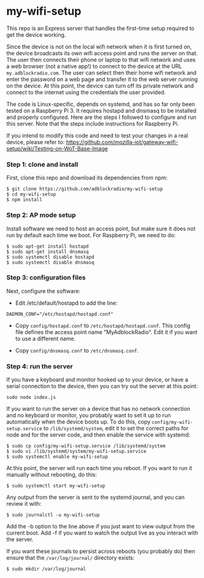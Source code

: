 # my-wifi-setup

This repo is an Express server that handles the first-time setup
required to get the device working.

Since the device is not on the local wifi network when it is first
turned on, the device broadcasts its own wifi access point and runs
the server on that. The user then connects their phone or laptop to
that wifi network and uses a web browser (not a native app!) to
connect to the device at the URL `my.adblockradio.com`. The user can select
then their home wifi network and enter the password on a web page
and transfer it to the web server running on the device. At this
point, the device can turn off its private network and connect to
the internet using the credentials the user provided.

The code is Linux-specific, depends on systemd, and has so far only
been tested on a Raspberry Pi 3. It requires hostapd and dnsmasq to be
installed and properly configured. Here are the steps I followed to
configure and run this server. Note that the steps include
instructions for Raspberry Pi.

If you intend to modify this code and need to test your changes in a real device, please refer
to: https://github.com/mozilla-iot/gateway-wifi-setup/wiki/Testing-on-WoT-Base-Image

### Step 1: clone and install

First, clone this repo and download its dependencies from npm:

```
$ git clone https://github.com/adblockradio/my-wifi-setup
$ cd my-wifi-setup
$ npm install
```

### Step 2: AP mode setup

Install software we need to host an access point, but
make sure it does not run by default each time we boot. For Raspberry
Pi, we need to do:

```
$ sudo apt-get install hostapd
$ sudo apt-get install dnsmasq
$ sudo systemctl disable hostapd
$ sudo systemctl disable dnsmasq
```


### Step 3: configuration files
Next, configure the software:

- Edit /etc/default/hostapd to add the line:

```
DAEMON_CONF="/etc/hostapd/hostapd.conf"
```

- Copy `config/hostapd.conf` to `/etc/hostapd/hostapd.conf`.  This
  config file defines the access point name "MyAdblockRadio". Edit
  it if you want to use a different name.

- Copy `config/dnsmasq.conf` to `/etc/dnsmasq.conf`.

### Step 4: run the server

If you have a keyboard and monitor hooked up to your device, or have a
serial connection to the device, then you can try out the server at
this point:

```
sudo node index.js
```

If you want to run the server on a device that has no network
connection and no keyboard or monitor, you probably want to set it up
to run automatically when the device boots up. To do this, copy
`config/my-wifi-setup.service` to `/lib/systemd/system`,
edit it to set the correct paths for node and for the server code, and then
enable
the service with systemd:

```
$ sudo cp config/my-wifi-setup.service /lib/systemd/system
$ sudo vi /lib/systemd/system/my-wifi-setup.service
$ sudo systemctl enable my-wifi-setup
```

At this point, the server will run each time you reboot.  If you want
to run it manually without rebooting, do this:

```
$ sudo systemctl start my-wifi-setup
```

Any output from the server is sent to the systemd journal, and you can
review it with:

```
$ sudo journalctl -u my-wifi-setup
```

Add the -b option to the line above if you just want to view output
from the current boot.  Add -f if you want to watch the output live as
you interact with the server.

If you want these journals to persist across reboots (you probably do)
then ensure that the `/var/log/journal/` directory
exists:

```
$ sudo mkdir /var/log/journal
```

